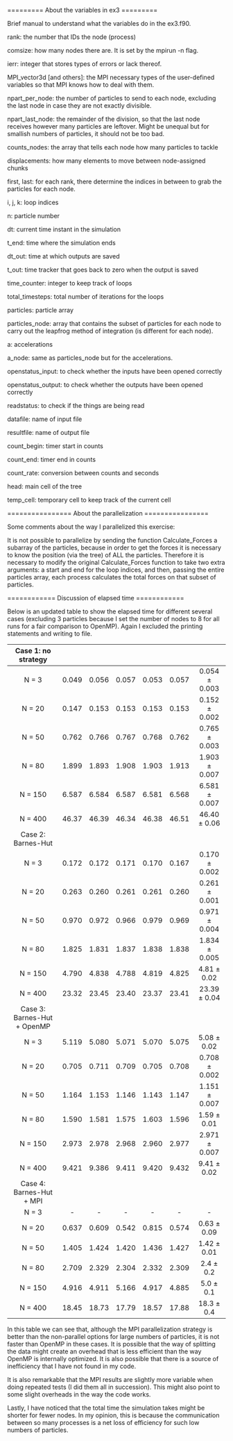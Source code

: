 ========= About the variables in ex3 =========

Brief manual to understand what the variables 
do in the ex3.f90.

rank: the number that IDs the node (process)

comsize: how many nodes there are. It is set by
the mpirun -n flag. 

ierr: integer that stores types of errors or lack
thereof.

MPI_vector3d [and others]: the MPI necessary
types of the user-defined variables so that MPI
knows how to deal with them.

npart_per_node: the number of particles to send to
each node, excluding the last node in case they are 
not exactly divisible. 

npart_last_node: the remainder of the division, 
so that the last node receives however many 
particles are leftover. Might be unequal but
for smallish numbers of particles, it should
not be too bad. 

counts_nodes: the array that tells each node how
many particles to tackle

displacements: how many elements to move between 
node-assigned chunks

first, last: for each rank, there determine the indices
in between to grab the particles for each node.

i, j, k: loop indices

n: particle number

dt: current time instant in the simulation

t_end: time where the simulation ends

dt_out: time at which outputs are saved

t_out: time tracker that goes back to zero when the
output is saved

time_counter: integer to keep track of loops

total_timesteps: total number of iterations for the
loops

particles: particle array

particles_node: array that contains the subset of
particles for each node to carry out the leapfrog
method of integration (is different for each node).

a: accelerations

a_node: same as particles_node but for the 
accelerations.

openstatus_input: to check whether the inputs have 
been opened correctly

openstatus_output: to check whether the outputs have
been opened correctly

readstatus: to check if the things are being read

datafile: name of input file

resultfile: name of output file

count_begin: timer start in counts

count_end: timer end in counts

count_rate: conversion between counts and seconds

head: main cell of the tree

temp_cell: temporary cell to keep track of the current cell


================ About the parallelization ================

Some comments about the way I parallelized this exercise:

It is not possible to parallelize by sending the function
Calculate_Forces a subarray of the particles, because in order
to get the forces it is necessary to know the position (via the
tree) of ALL the particles. Therefore it is necessary to modify
the original Calculate_Forces function to take two extra
arguments: a start and end for the loop indices, and then, 
passing the entire particles array, each process calculates the 
total forces on that subset of particles.

============ Discussion of elapsed time ============

Below is an updated table to show the elapsed time for 
different several cases (excluding 3 particles because
I set the number of nodes to 8 for all runs for a fair
comparison to OpenMP). Again I excluded the printing
statements and writing to file. 

|     Case 1: no strategy     |       |       |       |       |       |                      |
|:---------------------------:|:-----:|:-----:|:-----:|:-----:|:-----:|:--------------------:|
| N = 3                       | 0.049 | 0.056 | 0.057 | 0.053 | 0.057 | 0.054 &plusmn; 0.003 |
| N = 20                      | 0.147 | 0.153 | 0.153 | 0.153 | 0.153 | 0.152 &plusmn; 0.002 |
| N = 50                      | 0.762 | 0.766 | 0.767 | 0.768 | 0.762 | 0.765 &plusmn; 0.003 |
| N = 80                      | 1.899 | 1.893 | 1.908 | 1.903 | 1.913 | 1.903 &plusmn; 0.007 |
| N = 150                     | 6.587 | 6.584 | 6.587 | 6.581 | 6.568 | 6.581 &plusmn; 0.007 |
| N = 400                     | 46.37 | 46.39 | 46.34 | 46.38 | 46.51 |  46.40 &plusmn; 0.06 |
|      Case 2: Barnes-Hut     |       |       |       |       |       |                      |
| N = 3                       | 0.172 | 0.172 | 0.171 | 0.170 | 0.167 | 0.170 &plusmn; 0.002 |
| N = 20                      | 0.263 | 0.260 | 0.261 | 0.261 | 0.260 | 0.261 &plusmn; 0.001 |
| N = 50                      | 0.970 | 0.972 | 0.966 | 0.979 | 0.969 | 0.971 &plusmn; 0.004 |
| N = 80                      | 1.825 | 1.831 | 1.837 | 1.838 | 1.838 | 1.834 &plusmn; 0.005 |
| N = 150                     | 4.790 | 4.838 | 4.788 | 4.819 | 4.825 |  4.81 &plusmn; 0.02  |
| N = 400                     | 23.32 | 23.45 | 23.40 | 23.37 | 23.41 |  23.39 &plusmn; 0.04 |
| Case 3: Barnes-Hut + OpenMP |       |       |       |       |       |                      |
| N = 3                       | 5.119 | 5.080 | 5.071 | 5.070 | 5.075 |  5.08 &plusmn; 0.02  |
| N = 20                      | 0.705 | 0.711 | 0.709 | 0.705 | 0.708 | 0.708 &plusmn; 0.002 |
| N = 50                      | 1.164 | 1.153 | 1.146 | 1.143 | 1.147 | 1.151 &plusmn; 0.007 |
| N = 80                      | 1.590 | 1.581 | 1.575 | 1.603 | 1.596 |  1.59 &plusmn; 0.01  |
| N = 150                     | 2.973 | 2.978 | 2.968 | 2.960 | 2.977 | 2.971 &plusmn; 0.007 |
| N = 400                     | 9.421 | 9.386 | 9.411 | 9.420 | 9.432 |  9.41 &plusmn; 0.02  |
|   Case 4: Barnes-Hut + MPI  |       |       |       |       |       |                      |
| N = 3                       |   -   |   -   |   -   |   -   |   -   |          -           |
| N = 20                      | 0.637 | 0.609 | 0.542 | 0.815 | 0.574 |  0.63 &plusmn; 0.09  |
| N = 50                      | 1.405 | 1.424 | 1.420 | 1.436 | 1.427 |  1.42 &plusmn; 0.01  |
| N = 80                      | 2.709 | 2.329 | 2.304 | 2.332 | 2.309 |   2.4 &plusmn; 0.2   |
| N = 150                     | 4.916 | 4.911 | 5.166 | 4.917 | 4.885 |   5.0 &plusmn; 0.1   |
| N = 400                     | 18.45 | 18.73 | 17.79 | 18.57 | 17.88 |  18.3 &plusmn; 0.4   |


In this table we can see that, although the MPI parallelization 
strategy is better than the non-parallel options for large
numbers of particles, it is not faster than OpenMP in these 
cases. It is possible that the way of splitting the data 
might create an overhead that is less efficient than the way
OpenMP is internally optimized. It is also possible that 
there is a source of inefficiency that I have not found in 
my code. 

It is also remarkable that the MPI results are slightly 
more variable when doing repeated tests (I did them all
in succession). This might also point to some slight 
overheads in the way the code works.

Lastly, I have noticed that the total time the simulation
takes might be shorter for fewer nodes. In my opinion, 
this is because the communication between so many processes
is a net loss of efficiency for such low numbers of particles. 

